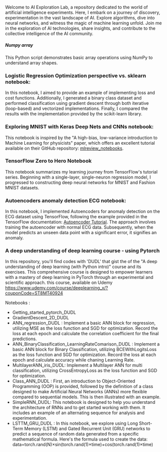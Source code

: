Welcome to AI Exploration Lab, a repository dedicated to the world of artificial intelligence experiments. 
Here, I embark on a journey of discovery, experimentation in the vast landscape of AI. 
Explore algorithms, dive into neural networks, and witness the magic of machine learning unfold. 
Join me in the exploration of AI technologies, share insights, 
and contribute to the collective intelligence of the AI community. 

##### Numpy array
This Python script demonstrates basic array operations using NumPy to understand array shapes.

### Logistic Regression Optimization perspective vs. sklearn notebook:

In this notebook, I aimed to provide an example of implementing loss and cost functions. Additionally, I generated a binary class dataset and performed classification using gradient descent through both iterative (loop-based) and vectorized implementations. Finally, I compared the results with the implementation provided by the scikit-learn library.

### Exploring MNIST with Keras Deep Nets and CNNs notebook:

 This notebook is inspired by the "A high-bias, low-variance introduction to Machine Learning for physicists" paper, which offers an excellent tutorial available on their GitHub repository: [mlreview_notebooks](https://github.com/drckf/mlreview_notebooks/tree/master).


### TensorFlow Zero to Hero Notebook

This notebook summarizes my learning journey from TensorFlow's tutorial series. Beginning with a single-layer, single-neuron regression model, I progressed to constructing deep neural networks for MNIST and Fashion MNIST datasets.

### Autoencoders anomaly detection ECG notebook:

In this notebook, I implemented Autoencoders for anomaly detection on the ECG dataset using TensorFlow, following the example provided in the TensorFlow documentation: [Autoencoder Tutorial](https://www.tensorflow.org/tutorials/generative/autoencoder). The approach involves training the autoencoder with normal ECG data. Subsequently, when the model predicts an unseen data point with a significant error, it signifies an anomaly.

### A deep understanding of deep learning course - using Pytorch

In this repository, you'll find codes with 'DUDL' that gist the of the "A deep understanding of deep learning (with Python intro)" course and its exercises. This comprehensive course is designed to empower learners with a mastery of deep learning in PyTorch through an experimental and scientific approach. this course, available on Udemy https://www.udemy.com/course/deeplearning_x/?couponCode=ST8MT40924

Notebooks :

- Getting_started_pytorch_DUDL
- GradientDescent_2D_DUDL
- ANN_regression_DUDL : Implement a basic ANN block for regression, utilizing MSE as the loss function and SGD for optimization. Record the loss at each epoch and calculate the correlation coefficient for the final predictions.
- ANN_BinaryClassification_LearningRateComarison_DUDL : Implement a basic ANN block for Binary Classification, utilizing BCEWithLogitsLoss as the loss function and SGD for optimization. Record the loss at each epoch and calculate accuracy while chaning Learning Rate.
- MultilayerANN_iris_DUDL: Implement a Multilayer ANN for multi classification, utilizing CrossEntropyLoss as the loss function and SGD for optimization.
- Class_ANN_DUDL : First, an introduction to Object-Oriented Programming (OOP) is provided, followed by the definition of a class designed to make Artificial Neural Networks (ANNs) more flexible compared to sequential models. This is then illustrated with an example.
- SimpleRNN_DUDL: This notebook is designed to help you understand the architecture of RNNs and to get started working with them. It includes an example of an alternating sequence for analysis and experimentation.
- LSTTM_GRU_DUDL : In this notebook, we explore using Long Short-Term Memory (LSTM) and Gated Recurrent Unit (GRU) networks to predict a sequence of random data generated from a specific mathematical formula. Here's the formula used to create the data: data=torch.rand(N)×sin(torch.rand(1)×time)+cos(torch.rand(1)×time)

